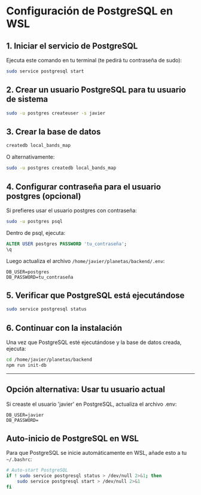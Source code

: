# Configuración de PostgreSQL en WSL

## 1. Iniciar el servicio de PostgreSQL

Ejecuta este comando en tu terminal (te pedirá tu contraseña de sudo):

```bash
sudo service postgresql start
```

## 2. Crear un usuario PostgreSQL para tu usuario de sistema

```bash
sudo -u postgres createuser -s javier
```

## 3. Crear la base de datos

```bash
createdb local_bands_map
```

O alternativamente:

```bash
sudo -u postgres createdb local_bands_map
```

## 4. Configurar contraseña para el usuario postgres (opcional)

Si prefieres usar el usuario postgres con contraseña:

```bash
sudo -u postgres psql
```

Dentro de psql, ejecuta:
```sql
ALTER USER postgres PASSWORD 'tu_contraseña';
\q
```

Luego actualiza el archivo `/home/javier/planetas/backend/.env`:
```env
DB_USER=postgres
DB_PASSWORD=tu_contraseña
```

## 5. Verificar que PostgreSQL está ejecutándose

```bash
sudo service postgresql status
```

## 6. Continuar con la instalación

Una vez que PostgreSQL esté ejecutándose y la base de datos creada, ejecuta:

```bash
cd /home/javier/planetas/backend
npm run init-db
```

---

## Opción alternativa: Usar tu usuario actual

Si creaste el usuario 'javier' en PostgreSQL, actualiza el archivo .env:

```env
DB_USER=javier
DB_PASSWORD=
```

## Auto-inicio de PostgreSQL en WSL

Para que PostgreSQL se inicie automáticamente en WSL, añade esto a tu `~/.bashrc`:

```bash
# Auto-start PostgreSQL
if ! sudo service postgresql status > /dev/null 2>&1; then
    sudo service postgresql start > /dev/null 2>&1
fi
```

